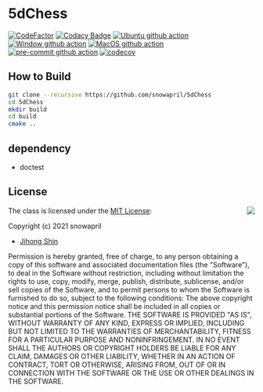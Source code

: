 # 5dChess

[![CodeFactor](https://www.codefactor.io/repository/github/snowapril/5dChess/badge)](https://www.codefactor.io/repository/github/snowapril/5dChess)
[![Codacy Badge](https://app.codacy.com/project/badge/Grade/65172c3bc18b4398b0cd7c42954e2483)](https://www.codacy.com/gh/snowapril/5dChess/dashboard?utm_source=github.com&amp;utm_medium=referral&amp;utm_content=snowapril/5dChess&amp;utm_campaign=Badge_Grade)
[![Ubuntu github action](https://github.com/snowapril/5dChess/actions/workflows/ubuntu.yml/badge.svg?branch=main)](https://github.com/snowapril/5dChess/actions)
[![Window github action](https://github.com/snowapril/5dChess/actions/workflows/window.yml/badge.svg?branch=main)](https://github.com/snowapril/5dChess/actions)
[![MacOS github action](https://github.com/snowapril/5dChess/actions/workflows/macos.yml/badge.svg?branch=main)](https://github.com/snowapril/5dChess/actions)
[![pre-commit github action](https://github.com/snowapril/5dChess/actions/workflows/pre-commit.yml/badge.svg?branch=main)](https://github.com/snowapril/5dChess/actions)
[![codecov](https://codecov.io/gh/snowapril/5dChess/branch/main/graph/badge.svg?token=DEXQCY7L76)](https://codecov.io/gh/snowapril/5dChess)

## How to Build
```bash
git clone --recursive https://github.com/snowapril/5dChess
cd 5dChess
mkdir build
cd build
cmake ..
```

## dependency
*   doctest

## License
<img align="right" src="http://opensource.org/trademarks/opensource/OSI-Approved-License-100x137.png">

The class is licensed under the [MIT License](http://opensource.org/licenses/MIT):

Copyright (c) 2021 snowapril
*   [Jihong Shin](https://github.com/snowapril)

Permission is hereby granted, free of charge, to any person obtaining a copy of this software and associated documentation files (the "Software"), to deal in the Software without restriction, including without limitation the rights to use, copy, modify, merge, publish, distribute, sublicense, and/or sell copies of the Software, and to permit persons to whom the Software is furnished to do so, subject to the following conditions:
The above copyright notice and this permission notice shall be included in all copies or substantial portions of the Software.
THE SOFTWARE IS PROVIDED "AS IS", WITHOUT WARRANTY OF ANY KIND, EXPRESS OR IMPLIED, INCLUDING BUT NOT LIMITED TO THE WARRANTIES OF MERCHANTABILITY, FITNESS FOR A PARTICULAR PURPOSE AND NONINFRINGEMENT. IN NO EVENT SHALL THE AUTHORS OR COPYRIGHT HOLDERS BE LIABLE FOR ANY CLAIM, DAMAGES OR OTHER LIABILITY, WHETHER IN AN ACTION OF CONTRACT, TORT OR OTHERWISE, ARISING FROM, OUT OF OR IN CONNECTION WITH THE SOFTWARE OR THE USE OR OTHER DEALINGS IN THE SOFTWARE.
